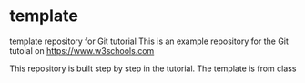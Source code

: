 # template
template repository for Git tutorial
This is an example repository for the Git tutoial on https://www.w3schools.com

This repository is built step by step in the tutorial. The template is from class